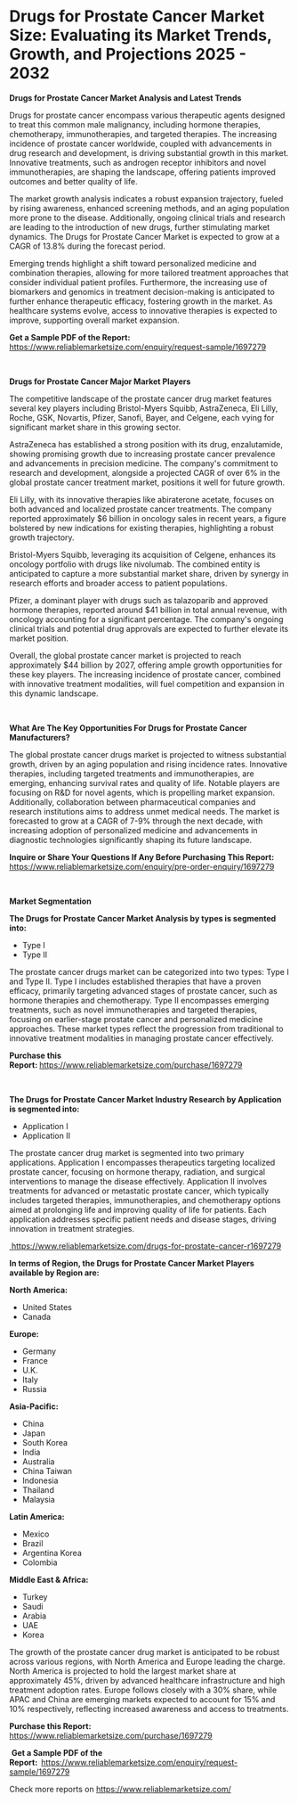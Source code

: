 <p><h1>Drugs for Prostate Cancer Market Size: Evaluating its Market Trends, Growth, and Projections 2025 - 2032</h1></p><p><strong>Drugs for Prostate Cancer Market Analysis and Latest Trends</strong></p>
<p><p>Drugs for prostate cancer encompass various therapeutic agents designed to treat this common male malignancy, including hormone therapies, chemotherapy, immunotherapies, and targeted therapies. The increasing incidence of prostate cancer worldwide, coupled with advancements in drug research and development, is driving substantial growth in this market. Innovative treatments, such as androgen receptor inhibitors and novel immunotherapies, are shaping the landscape, offering patients improved outcomes and better quality of life. </p><p>The market growth analysis indicates a robust expansion trajectory, fueled by rising awareness, enhanced screening methods, and an aging population more prone to the disease. Additionally, ongoing clinical trials and research are leading to the introduction of new drugs, further stimulating market dynamics. The Drugs for Prostate Cancer Market is expected to grow at a CAGR of 13.8% during the forecast period. </p><p>Emerging trends highlight a shift toward personalized medicine and combination therapies, allowing for more tailored treatment approaches that consider individual patient profiles. Furthermore, the increasing use of biomarkers and genomics in treatment decision-making is anticipated to further enhance therapeutic efficacy, fostering growth in the market. As healthcare systems evolve, access to innovative therapies is expected to improve, supporting overall market expansion.</p></p>
<p><strong>Get a Sample PDF of the Report:&nbsp;</strong> <a href="https://www.reliablemarketsize.com/enquiry/request-sample/1697279?utm_campaign=2952&utm_medium=2&utm_source=Github&utm_content=ia&utm_term=27032025&utm_id=drugs-for-prostate-cancer">https://www.reliablemarketsize.com/enquiry/request-sample/1697279</a></p>
<p>&nbsp;</p>
<p><strong>Drugs for Prostate Cancer Major Market Players</strong></p>
<p><p>The competitive landscape of the prostate cancer drug market features several key players including Bristol-Myers Squibb, AstraZeneca, Eli Lilly, Roche, GSK, Novartis, Pfizer, Sanofi, Bayer, and Celgene, each vying for significant market share in this growing sector.</p><p>AstraZeneca has established a strong position with its drug, enzalutamide, showing promising growth due to increasing prostate cancer prevalence and advancements in precision medicine. The company's commitment to research and development, alongside a projected CAGR of over 6% in the global prostate cancer treatment market, positions it well for future growth.</p><p>Eli Lilly, with its innovative therapies like abiraterone acetate, focuses on both advanced and localized prostate cancer treatments. The company reported approximately $6 billion in oncology sales in recent years, a figure bolstered by new indications for existing therapies, highlighting a robust growth trajectory.</p><p>Bristol-Myers Squibb, leveraging its acquisition of Celgene, enhances its oncology portfolio with drugs like nivolumab. The combined entity is anticipated to capture a more substantial market share, driven by synergy in research efforts and broader access to patient populations.</p><p>Pfizer, a dominant player with drugs such as talazoparib and approved hormone therapies, reported around $41 billion in total annual revenue, with oncology accounting for a significant percentage. The company's ongoing clinical trials and potential drug approvals are expected to further elevate its market position.</p><p>Overall, the global prostate cancer market is projected to reach approximately $44 billion by 2027, offering ample growth opportunities for these key players. The increasing incidence of prostate cancer, combined with innovative treatment modalities, will fuel competition and expansion in this dynamic landscape.</p></p>
<p>&nbsp;</p>
<p><strong>What Are The Key Opportunities For Drugs for Prostate Cancer Manufacturers?</strong></p>
<p><p>The global prostate cancer drugs market is projected to witness substantial growth, driven by an aging population and rising incidence rates. Innovative therapies, including targeted treatments and immunotherapies, are emerging, enhancing survival rates and quality of life. Notable players are focusing on R&D for novel agents, which is propelling market expansion. Additionally, collaboration between pharmaceutical companies and research institutions aims to address unmet medical needs. The market is forecasted to grow at a CAGR of 7-9% through the next decade, with increasing adoption of personalized medicine and advancements in diagnostic technologies significantly shaping its future landscape.</p></p>
<p><strong>Inquire or Share Your Questions If Any Before Purchasing This Report:</strong> <a href="https://www.reliablemarketsize.com/enquiry/pre-order-enquiry/1697279?utm_campaign=2952&utm_medium=2&utm_source=Github&utm_content=ia&utm_term=27032025&utm_id=drugs-for-prostate-cancer">https://www.reliablemarketsize.com/enquiry/pre-order-enquiry/1697279</a></p>
<p>&nbsp;</p>
<p><strong>Market Segmentation</strong></p>
<p><strong>The Drugs for Prostate Cancer Market Analysis by types is segmented into:</strong></p>
<p><ul><li>Type I</li><li>Type II</li></ul></p>
<p><p>The prostate cancer drugs market can be categorized into two types: Type I and Type II. Type I includes established therapies that have a proven efficacy, primarily targeting advanced stages of prostate cancer, such as hormone therapies and chemotherapy. Type II encompasses emerging treatments, such as novel immunotherapies and targeted therapies, focusing on earlier-stage prostate cancer and personalized medicine approaches. These market types reflect the progression from traditional to innovative treatment modalities in managing prostate cancer effectively.</p></p>
<p><strong>Purchase this Report:&nbsp;</strong><a href="https://www.reliablemarketsize.com/purchase/1697279?utm_campaign=2952&utm_medium=2&utm_source=Github&utm_content=ia&utm_term=27032025&utm_id=drugs-for-prostate-cancer">https://www.reliablemarketsize.com/purchase/1697279</a></p>
<p>&nbsp;</p>
<p><strong>The Drugs for Prostate Cancer Market Industry Research by Application is segmented into:</strong></p>
<p><ul><li>Application I</li><li>Application II</li></ul></p>
<p><p>The prostate cancer drug market is segmented into two primary applications. Application I encompasses therapeutics targeting localized prostate cancer, focusing on hormone therapy, radiation, and surgical interventions to manage the disease effectively. Application II involves treatments for advanced or metastatic prostate cancer, which typically includes targeted therapies, immunotherapies, and chemotherapy options aimed at prolonging life and improving quality of life for patients. Each application addresses specific patient needs and disease stages, driving innovation in treatment strategies.</p></p>
<p><a href="https://www.reliablemarketsize.com/drugs-for-prostate-cancer-r1697279?utm_campaign=2952&utm_medium=2&utm_source=Github&utm_content=ia&utm_term=27032025&utm_id=drugs-for-prostate-cancer">&nbsp;https://www.reliablemarketsize.com/drugs-for-prostate-cancer-r1697279</a></p>
<p><strong>In terms of Region, the Drugs for Prostate Cancer Market Players available by Region are:</strong></p>
<p>
    <p> <strong> North America: </strong>
        <ul>
            <li>United States</li>
            <li>Canada</li>
        </ul>
        </p> 
    <p> <strong> Europe: </strong>
        <ul>
            <li>Germany</li>
            <li>France</li>
            <li>U.K.</li>
            <li>Italy</li>
            <li>Russia</li>
        </ul>
        </p> 
    <p> <strong> Asia-Pacific: </strong>
        <ul>
            <li>China</li>
            <li>Japan</li>
            <li>South Korea</li>
            <li>India</li>
            <li>Australia</li>
            <li>China Taiwan</li>
            <li>Indonesia</li>
            <li>Thailand</li>
            <li>Malaysia</li>
        </ul>
        </p> 
    <p> <strong> Latin America: </strong>
        <ul>
            <li>Mexico</li>
            <li>Brazil</li>
            <li>Argentina Korea</li>
            <li>Colombia</li>
        </ul>
        </p> 
    <p> <strong> Middle East & Africa: </strong>
        <ul>
            <li>Turkey</li>
            <li>Saudi</li>
            <li>Arabia</li>
            <li>UAE</li>
            <li>Korea</li>
        </ul>
    </p>
    </p>
<p><p>The growth of the prostate cancer drug market is anticipated to be robust across various regions, with North America and Europe leading the charge. North America is projected to hold the largest market share at approximately 45%, driven by advanced healthcare infrastructure and high treatment adoption rates. Europe follows closely with a 30% share, while APAC and China are emerging markets expected to account for 15% and 10% respectively, reflecting increased awareness and access to treatments.</p></p>
<p><strong>Purchase this Report: </strong><a href="https://www.reliablemarketsize.com/purchase/1697279?utm_campaign=2952&utm_medium=2&utm_source=Github&utm_content=ia&utm_term=27032025&utm_id=drugs-for-prostate-cancer">https://www.reliablemarketsize.com/purchase/1697279</a></p>
<p>&nbsp;<strong>Get a Sample PDF of the Report:&nbsp;&nbsp;</strong><a href="https://www.reliablemarketsize.com/enquiry/request-sample/1697279?utm_campaign=2952&utm_medium=2&utm_source=Github&utm_content=ia&utm_term=27032025&utm_id=drugs-for-prostate-cancer">https://www.reliablemarketsize.com/enquiry/request-sample/1697279</a></p>
<p><strong></strong></p>
<p>Check more reports on <a href="https://www.reliablemarketsize.com/?utm_campaign=2952&utm_medium=2&utm_source=Github&utm_content=ia&utm_term=27032025&utm_id=drugs-for-prostate-cancer">https://www.reliablemarketsize.com/</a></p>